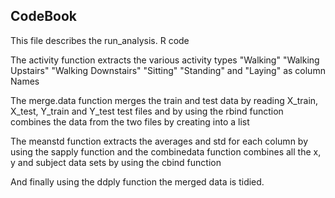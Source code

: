## CodeBook

This file describes the run_analysis. R code

The activity function extracts the various activity types "Walking" "Walking Upstairs" "Walking Downstairs"
"Sitting" "Standing" and "Laying"  as column Names

The merge.data function merges the train and test data by reading X_train, X_test, Y_train and Y_test test
files and by using the rbind function combines the data from the two files by creating into a list

The meanstd function extracts the averages and std for each column by using the sapply function and the combinedata function
combines all the x, y and subject data sets by using the cbind function

And finally using the ddply function the merged data is tidied.
